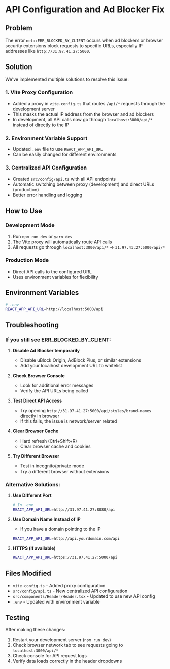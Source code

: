 # API Configuration and Ad Blocker Fix

## Problem
The error `net::ERR_BLOCKED_BY_CLIENT` occurs when ad blockers or browser security extensions block requests to specific URLs, especially IP addresses like `http://31.97.41.27:5000`.

## Solution
We've implemented multiple solutions to resolve this issue:

### 1. Vite Proxy Configuration
- Added a proxy in `vite.config.ts` that routes `/api/*` requests through the development server
- This masks the actual IP address from the browser and ad blockers
- In development, all API calls now go through `localhost:3000/api/*` instead of directly to the IP

### 2. Environment Variable Support
- Updated `.env` file to use `REACT_APP_API_URL`
- Can be easily changed for different environments

### 3. Centralized API Configuration
- Created `src/config/api.ts` with all API endpoints
- Automatic switching between proxy (development) and direct URLs (production)
- Better error handling and logging

## How to Use

### Development Mode
1. Run `npm run dev` or `yarn dev`
2. The Vite proxy will automatically route API calls
3. All requests go through `localhost:3000/api/*` → `31.97.41.27:5000/api/*`

### Production Mode
- Direct API calls to the configured URL
- Uses environment variables for flexibility

## Environment Variables

```bash
# .env
REACT_APP_API_URL=http://localhost:5000/api
```

## Troubleshooting

### If you still see ERR_BLOCKED_BY_CLIENT:

1. **Disable Ad Blocker temporarily**
   - Disable uBlock Origin, AdBlock Plus, or similar extensions
   - Add your localhost development URL to whitelist

2. **Check Browser Console**
   - Look for additional error messages
   - Verify the API URLs being called

3. **Test Direct API Access**
   - Try opening `http://31.97.41.27:5000/api/styles/brand-names` directly in browser
   - If this fails, the issue is network/server related

4. **Clear Browser Cache**
   - Hard refresh (Ctrl+Shift+R)
   - Clear browser cache and cookies

5. **Try Different Browser**
   - Test in incognito/private mode
   - Try a different browser without extensions

### Alternative Solutions:

1. **Use Different Port**
   ```bash
   # In .env
   REACT_APP_API_URL=http://31.97.41.27:8080/api
   ```

2. **Use Domain Name Instead of IP**
   - If you have a domain pointing to the IP
   ```bash
   REACT_APP_API_URL=http://api.yourdomain.com/api
   ```

3. **HTTPS (if available)**
   ```bash
   REACT_APP_API_URL=https://31.97.41.27:5000/api
   ```

## Files Modified

- `vite.config.ts` - Added proxy configuration
- `src/config/api.ts` - New centralized API configuration
- `src/components/Header/Header.tsx` - Updated to use new API config
- `.env` - Updated with environment variable

## Testing

After making these changes:

1. Restart your development server (`npm run dev`)
2. Check browser network tab to see requests going to `localhost:3000/api/*`
3. Check console for API request logs
4. Verify data loads correctly in the header dropdowns
